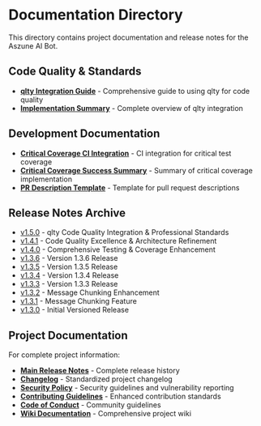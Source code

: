 # Documentation Directory

This directory contains project documentation and release notes for the Aszune AI Bot.

## Code Quality & Standards

- **[qlty Integration Guide](./QLTY_INTEGRATION.md)** - Comprehensive guide to using qlty for code
  quality
- **[Implementation Summary](./QLTY_IMPLEMENTATION_SUMMARY.md)** - Complete overview of qlty
  integration

## Development Documentation

- **[Critical Coverage CI Integration](./CRITICAL-COVERAGE-CI-INTEGRATION.md)** - CI integration for
  critical test coverage
- **[Critical Coverage Success Summary](./CRITICAL-COVERAGE-SUCCESS-SUMMARY.md)** - Summary of
  critical coverage implementation
- **[PR Description Template](./PR-DESCRIPTION.md)** - Template for pull request descriptions

## Release Notes Archive

- [v1.5.0](./RELEASE-NOTES-v1.5.0.md) - qlty Code Quality Integration & Professional Standards
- [v1.4.1](./v1.4.1.md) - Code Quality Excellence & Architecture Refinement
- [v1.4.0](./v1.4.0.md) - Comprehensive Testing & Coverage Enhancement
- [v1.3.6](./RELEASE-NOTES-v1.3.6.md) - Version 1.3.6 Release
- [v1.3.5](./RELEASE-NOTES-v1.3.5.md) - Version 1.3.5 Release
- [v1.3.4](./RELEASE-NOTES-v1.3.4.md) - Version 1.3.4 Release
- [v1.3.3](./RELEASE-NOTES-v1.3.3.md) - Version 1.3.3 Release
- [v1.3.2](./v1.3.2.md) - Message Chunking Enhancement
- [v1.3.1](./v1.3.1.md) - Message Chunking Feature
- [v1.3.0](./v1.3.0.md) - Initial Versioned Release

## Project Documentation

For complete project information:

- **[Main Release Notes](./RELEASE-NOTES.md)** - Complete release history
- **[Changelog](../CHANGELOG.md)** - Standardized project changelog
- **[Security Policy](../SECURITY.md)** - Security guidelines and vulnerability reporting
- **[Contributing Guidelines](../CONTRIBUTING.md)** - Enhanced contribution standards
- **[Code of Conduct](../CODE_OF_CONDUCT.md)** - Community guidelines
- **[Wiki Documentation](../wiki/Home.md)** - Comprehensive project wiki
